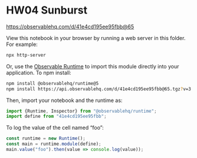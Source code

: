 # HW04 Sunburst

https://observablehq.com/d/41e4cd195ee95fbb@65

View this notebook in your browser by running a web server in this folder. For
example:

~~~sh
npx http-server
~~~

Or, use the [Observable Runtime](https://github.com/observablehq/runtime) to
import this module directly into your application. To npm install:

~~~sh
npm install @observablehq/runtime@5
npm install https://api.observablehq.com/d/41e4cd195ee95fbb@65.tgz?v=3
~~~

Then, import your notebook and the runtime as:

~~~js
import {Runtime, Inspector} from "@observablehq/runtime";
import define from "41e4cd195ee95fbb";
~~~

To log the value of the cell named “foo”:

~~~js
const runtime = new Runtime();
const main = runtime.module(define);
main.value("foo").then(value => console.log(value));
~~~
